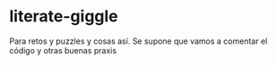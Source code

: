 # literate-giggle
Para retos y puzzles y cosas así.
Se supone que vamos a comentar el código y otras buenas praxis
